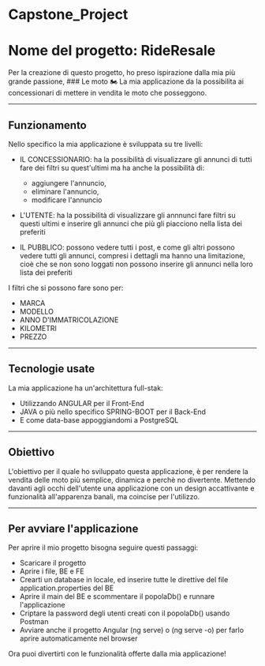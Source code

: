 # Capstone_Project

# Nome del progetto: RideResale

Per la creazione di questo progetto, ho preso ispirazione dalla mia più grande passione, ### Le moto 🏍
La mia applicazione da la possibilita ai concessionari di mettere in vendita le moto che posseggono.

<hr>

## Funzionamento

Nello specifico la mia applicazione è sviluppata su tre livelli:

- IL CONCESSIONARIO:
  ha la possibilità di visualizzare gli annunci di tutti
  fare dei filtri su quest'ultimi
  ma ha anche la possibilità di:
  - aggiungere l'annuncio,
  - eliminare l'annuncio,
  - modificare l'annuncio
  
- L'UTENTE:
  ha la possibilità di visualizzare gli annnunci
  fare filtri su questi ultimi
  e inserire gli annunci che più gli piacciono nella lista dei preferiti
  
- IL PUBBLICO:
  possono vedere tutti i post, e come gli altri possono vedere tutti gli annunci, compresi i dettagli
  ma hanno una limitazione, cioè che se non sono loggati non possono inserire gli annunci nella loro lista dei preferiti
  
I filtri che si possono fare sono per:
- MARCA
- MODELLO
- ANNO D'IMMATRICOLAZIONE
- KILOMETRI
- PREZZO

<hr>

## Tecnologie usate

La mia applicazione ha un'architettura full-stak:
- Utilizzando ANGULAR per il Front-End
- JAVA o più nello specifico SPRING-BOOT per il Back-End
- E come data-base appoggiandomi a PostgreSQL

<hr>

## Obiettivo

L'obiettivo per il quale ho sviluppato questa applicazione, è per rendere la vendita delle moto più semplice, dinamica e perchè no divertente.
Mettendo davanti agli occhi dell'utente una applicazione con un design accattivante e funzionalità all'apparenza banali, ma coincise per l'utilizzo.

<hr>

## Per avviare l'applicazione

Per aprire il mio progetto bisogna seguire questi passaggi:
<ul>
  <li>Scaricare il progetto</li>
  <li>Aprire i file, BE e FE</li>
  <li>Crearti un database in locale, ed inserire tutte le direttive del file application.properties del BE</li>
  <li>Aprire il main del BE e scommentare il popolaDb() e runnare l'applicazione</li>
  <li>Criptare la password degli utenti creati con il popolaDb() usando Postman</li>
  <li>Avviare anche il progetto Angular (ng serve) o (ng serve -o) per farlo aprire automaticamente nel browser</li>
</ul>

Ora puoi divertirti con le funzionalità offerte dalla mia applicazione!
